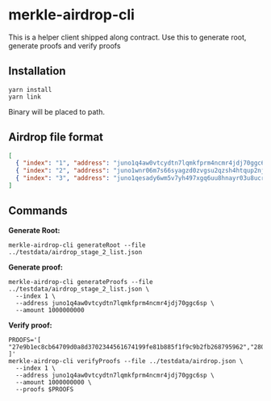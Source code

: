 merkle-airdrop-cli
==================

This is a helper client shipped along contract.
Use this to generate root, generate proofs and verify proofs

## Installation

```shell
yarn install
yarn link
```

Binary will be placed to path.

## Airdrop file format

```json
[
  { "index": "1", "address": "juno1q4aw0vtcydtn7lqmkfprm4ncmr4jdj70ggc6sp", "amount": "1000000000"},
  { "index": "2", "address": "juno1wnr06m7s66syagzd0zvgsu2qzsh4htqup2njz5", "amount": "502000000"},
  { "index": "3", "address": "juno1qesady6wm5v7yh497xgq6uu8hnayr03u8ucrud", "amount": "105000000"}
]
```

## Commands

**Generate Root:**
```shell
merkle-airdrop-cli generateRoot --file ../testdata/airdrop_stage_2_list.json
```

**Generate proof:**
```shell
merkle-airdrop-cli generateProofs --file ../testdata/airdrop_stage_2_list.json \
  --index 1 \
  --address juno1q4aw0vtcydtn7lqmkfprm4ncmr4jdj70ggc6sp \
  --amount 1000000000
```

**Verify proof:**
```shell
PROOFS='[ "27e9b1ec8cb64709d0a8d3702344561674199fe81b885f1f9c9b2fb268795962","280777995d054081cbf208bccb70f8d736c1766b81d90a1fd21cd97d2d83a5cc","3946ea1758a5a2bf55bae1186168ad35aa0329805bc8bff1ca3d51345faec04a"
]'
merkle-airdrop-cli verifyProofs --file ../testdata/airdrop.json \
  --index 1 \
  --address juno1q4aw0vtcydtn7lqmkfprm4ncmr4jdj70ggc6sp \
  --amount 1000000000 \
  --proofs $PROOFS
```
